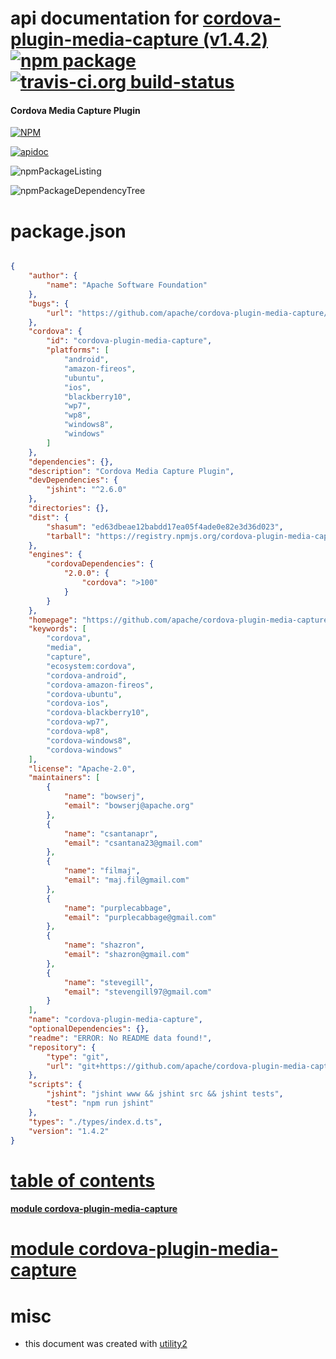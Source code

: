 # api documentation for  [cordova-plugin-media-capture (v1.4.2)](https://github.com/apache/cordova-plugin-media-capture#readme)  [![npm package](https://img.shields.io/npm/v/npmdoc-cordova-plugin-media-capture.svg?style=flat-square)](https://www.npmjs.org/package/npmdoc-cordova-plugin-media-capture) [![travis-ci.org build-status](https://api.travis-ci.org/npmdoc/node-npmdoc-cordova-plugin-media-capture.svg)](https://travis-ci.org/npmdoc/node-npmdoc-cordova-plugin-media-capture)
#### Cordova Media Capture Plugin

[![NPM](https://nodei.co/npm/cordova-plugin-media-capture.png?downloads=true)](https://www.npmjs.com/package/cordova-plugin-media-capture)

[![apidoc](https://npmdoc.github.io/node-npmdoc-cordova-plugin-media-capture/build/screenCapture.buildNpmdoc.browser._2Fhome_2Ftravis_2Fbuild_2Fnpmdoc_2Fnode-npmdoc-cordova-plugin-media-capture_2Ftmp_2Fbuild_2Fapidoc.html.png)](https://npmdoc.github.io/node-npmdoc-cordova-plugin-media-capture/build/apidoc.html)

![npmPackageListing](https://npmdoc.github.io/node-npmdoc-cordova-plugin-media-capture/build/screenCapture.npmPackageListing.svg)

![npmPackageDependencyTree](https://npmdoc.github.io/node-npmdoc-cordova-plugin-media-capture/build/screenCapture.npmPackageDependencyTree.svg)



# package.json

```json

{
    "author": {
        "name": "Apache Software Foundation"
    },
    "bugs": {
        "url": "https://github.com/apache/cordova-plugin-media-capture/issues"
    },
    "cordova": {
        "id": "cordova-plugin-media-capture",
        "platforms": [
            "android",
            "amazon-fireos",
            "ubuntu",
            "ios",
            "blackberry10",
            "wp7",
            "wp8",
            "windows8",
            "windows"
        ]
    },
    "dependencies": {},
    "description": "Cordova Media Capture Plugin",
    "devDependencies": {
        "jshint": "^2.6.0"
    },
    "directories": {},
    "dist": {
        "shasum": "ed63dbeae12babdd17ea05f4ade0e82e3d36d023",
        "tarball": "https://registry.npmjs.org/cordova-plugin-media-capture/-/cordova-plugin-media-capture-1.4.2.tgz"
    },
    "engines": {
        "cordovaDependencies": {
            "2.0.0": {
                "cordova": ">100"
            }
        }
    },
    "homepage": "https://github.com/apache/cordova-plugin-media-capture#readme",
    "keywords": [
        "cordova",
        "media",
        "capture",
        "ecosystem:cordova",
        "cordova-android",
        "cordova-amazon-fireos",
        "cordova-ubuntu",
        "cordova-ios",
        "cordova-blackberry10",
        "cordova-wp7",
        "cordova-wp8",
        "cordova-windows8",
        "cordova-windows"
    ],
    "license": "Apache-2.0",
    "maintainers": [
        {
            "name": "bowserj",
            "email": "bowserj@apache.org"
        },
        {
            "name": "csantanapr",
            "email": "csantana23@gmail.com"
        },
        {
            "name": "filmaj",
            "email": "maj.fil@gmail.com"
        },
        {
            "name": "purplecabbage",
            "email": "purplecabbage@gmail.com"
        },
        {
            "name": "shazron",
            "email": "shazron@gmail.com"
        },
        {
            "name": "stevegill",
            "email": "stevengill97@gmail.com"
        }
    ],
    "name": "cordova-plugin-media-capture",
    "optionalDependencies": {},
    "readme": "ERROR: No README data found!",
    "repository": {
        "type": "git",
        "url": "git+https://github.com/apache/cordova-plugin-media-capture.git"
    },
    "scripts": {
        "jshint": "jshint www && jshint src && jshint tests",
        "test": "npm run jshint"
    },
    "types": "./types/index.d.ts",
    "version": "1.4.2"
}
```



# <a name="apidoc.tableOfContents"></a>[table of contents](#apidoc.tableOfContents)

#### [module cordova-plugin-media-capture](#apidoc.module.cordova-plugin-media-capture)



# <a name="apidoc.module.cordova-plugin-media-capture"></a>[module cordova-plugin-media-capture](#apidoc.module.cordova-plugin-media-capture)



# misc
- this document was created with [utility2](https://github.com/kaizhu256/node-utility2)
